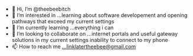 - 👋 Hi, I’m @theebeebitch
- 👀 I’m interested in ...learning about software developement and opening pathways that exceed my current settings           
- 🌱 I’m currently learning ...everything i can
- 💞️ I’m looking to collaborate on ...internet portals and useful gateway solutions in my current settings inability to connect to my phone
- 📫 How to reach me ...linklatertheebee@gmail.com

<!---
theebeebitch/theebeebitch is a ✨ special ✨ repository because its `README.md` (this file) appears on your GitHub profile.
You can click the Preview link to take a look at your changes.
--->
